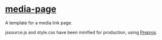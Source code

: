 # [media-page](https://ChildishGiant.github.io/media-page/)
A template for a media link page.

jssource.js and style.css have been minified for production, using [Prepros](https://prepros.io/).
